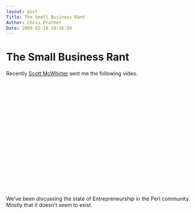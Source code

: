 ```yaml
---
layout: post
Title: The Small Business Rant  
Author: Chris Prather
Date: 2009-05-18 18:16:59
---
```


# The Small Business Rant
Recently [Scott McWhirter][1] sent me the following video.

<object width="480" height="295"><param name="movie" value="http://www.youtube.com/v/T6MhAwQ64c0&hl=en&fs=1&rel=0&color1=0x234900&color2=0x4e9e00&hd=1"></param><param name="allowFullScreen" value="true"></param><param name="allowscriptaccess" value="always"></param><embed src="http://www.youtube.com/v/T6MhAwQ64c0&hl=en&fs=1&rel=0&color1=0x234900&color2=0x4e9e00&hd=1" type="application/x-shockwave-flash" allowscriptaccess="always" allowfullscreen="true" width="480" height="295"></embed></object>

We've been discussing the state of Entrepreneurship in the Perl community. Mostly that it doesn't seem to exist. 

[1]: http://blog.konobi.co.uk/
